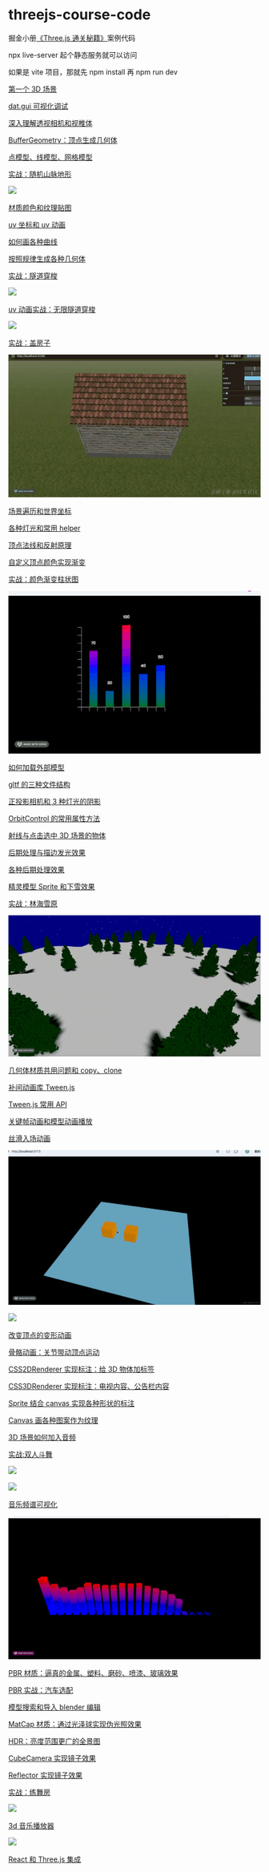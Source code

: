# threejs-course-code

掘金小册[《Three.js 通关秘籍》](https://juejin.cn/book/7481132169944498226)案例代码 

npx live-server 起个静态服务就可以访问

如果是 vite 项目，那就先 npm install 再 npm run dev

[第一个 3D 场景](./first-scene/)

[dat.gui 可视化调试](./data-gui/)

[深入理解透视相机和视椎体](./perspective-camera/)

[BufferGeometry：顶点生成几何体](./buffer-geometry/)

[点模型、线模型、网格模型](./point-line-mesh/)

[实战：随机山脉地形](./mountain-terrain/)

![](./pic/mountain-terrain.gif)

[材质颜色和纹理贴图](./material-color-texture/)

[uv 坐标和 uv 动画](./texture-uv/)

[如何画各种曲线](./curve/)

[按照规律生成各种几何体](./generate-geometry/)

[实战：隧道穿梭](./tube-travel/)

![](./pic/tube-travel.gif)

[uv 动画实战：无限隧道穿梭](./infinite-tunnel/)

![](./pic/infinate-tunnel.gif)

[实战：盖房子](./house/)

![](./pic/house.gif)

[场景遍历和世界坐标](./scene-group/)

[各种灯光和常用 helper](./light-helper/)

[顶点法线和反射原理](./vertex-normal/)

[自定义顶点颜色实现渐变](./geometry-color)

[实战：颜色渐变柱状图](./gradient-color-bar-chart/)

![](./pic/gradient-color-bar-chart.gif)

[如何加载外部模型](./gltf-model/)

[gltf 的三种文件结构](./gltf-structure/)

[正投影相机和 3 种灯光的阴影](./orthographic-camera-shadow/)

[OrbitControl 的常用属性方法](./orbit-controls/)

[射线与点击选中 3D 场景的物体](./ray-caster/)

[后期处理与描边发光效果](./post-processing/)

[各种后期处理效果](./all-pass/)

[精灵模型 Sprite 和下雪效果](./sprite/)

[实战：林海雪原](./snowy-forest/)

![](./pic/snowy-forest.gif)

[几何体材质共用问题和 copy、clone](./material-share/)

[补间动画库 Tween.js](./tween-animation/)

[Tween.js 常用 API](./tween-all-feature/)

[关键帧动画和模型动画播放](./keyframes-animation/)

[丝滑入场动画](./tube-entry-animation/)

![](./pic/entry-animation1.gif)

![](./pic/entry-animation2.gif)

[改变顶点的变形动画](./morph-animation/)

[骨骼动画：关节带动顶点运动](./bone-animation/)

[CSS2DRenderer 实现标注：给 3D 物体加标签](./css2d-annotation/)

[CSS3DRenderer 实现标注：电视内容、公告栏内容](./css3d-annotation/)

[Sprite 结合 canvas 实现各种形状的标注](./canvas-sprite-annotation/)

[Canvas 画各种图案作为纹理](./canvas-texture/)

[3D 场景如何加入音频](./audio-api/)

[实战:双人斗舞](./two-dancer/)

![](./pic/two-dancer1.gif)

![](./pic/two-dancer2.gif)

[音乐频谱可视化](./audio-analyser/)

![](./pic/audio-analyser.gif)

[PBR 材质：逼真的金属、塑料、磨砂、喷漆、玻璃效果](./pbr-material/)

[PBR 实战：汽车选配](./car-config/)

[模型搜索和导入 blender 编辑](./model-download-edit/)

[MatCap 材质：通过光泽球实现伪光照效果](./matcap-material/)

[HDR：亮度范围更广的全景图](./hdr-background/)

[CubeCamera 实现镜子效果](./cube-camera-envmap/)

[Reflector 实现镜子效果](./reflector-mirror/)

[实战：练舞房](./dancing-mirror/)

![](./pic/dancing-mirror.gif)

[3d 音乐播放器](./3d-music-player/)

![](./pic/3d-music-player.gif)

[React 和 Three.js 集成](./react-three-app/)

